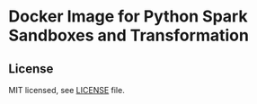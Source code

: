 # Docker Image for Python Spark Sandboxes and Transformation

## License

MIT licensed, see [LICENSE](./LICENSE) file.
